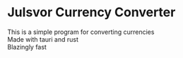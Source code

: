 # Julsvor Currency Converter

This is a simple program for converting currencies\
Made with tauri and rust\
Blazingly fast